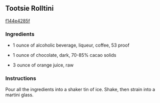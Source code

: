 ## Tootsie Rolltini

[f144e4285f](http://www.food.com/recipe/tootsie-rolltini-253725)

### Ingredients

 - 1 ounce of alcoholic beverage, liqueur, coffee, 53 proof

 - 1 ounce of chocolate, dark, 70-85% cacao solids

 - 3 ounce of orange juice, raw

### Instructions

Pour all the ingredients into a shaker tin of ice. Shake, then strain into a martini glass.
